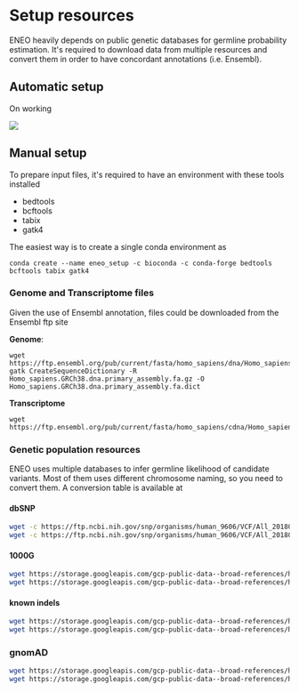 # Setup resources

ENEO heavily depends on public genetic databases for germline probability estimation. It's required to download data from multiple resources and convert them in order to have concordant annotations (i.e. Ensembl).

## Automatic setup
On working

![](https://imgs.xkcd.com/comics/automation.png)

## Manual setup

To prepare input files, it's required to have an environment with these tools installed 

- bedtools
- bcftools
- tabix
- gatk4

The easiest way is to create a single conda environment as 

```
conda create --name eneo_setup -c bioconda -c conda-forge bedtools bcftools tabix gatk4
```


### Genome and Transcriptome files

Given the use of Ensembl annotation, files could be downloaded from the Ensembl ftp site

**Genome**:
```
wget https://ftp.ensembl.org/pub/current/fasta/homo_sapiens/dna/Homo_sapiens.GRCh38.dna.primary_assembly.fa.gz
gatk CreateSequenceDictionary -R Homo_sapiens.GRCh38.dna.primary_assembly.fa.gz -O Homo_sapiens.GRCh38.dna.primary_assembly.fa.dict
```
**Transcriptome**
```
wget https://ftp.ensembl.org/pub/current/fasta/homo_sapiens/cdna/Homo_sapiens.GRCh38.cdna.all.fa.gz
```

### Genetic population resources

ENEO uses multiple databases to infer germline likelihood of candidate variants. Most of them uses different chromosome naming, so you need to convert them. A conversion table is available at

#### dbSNP

```bash
wget -c https://ftp.ncbi.nih.gov/snp/organisms/human_9606/VCF/All_20180418.vcf.gz
wget -c https://ftp.ncbi.nih.gov/snp/organisms/human_9606/VCF/All_20180418.vcf.gz.tbi
```

#### 1000G

```bash
wget https://storage.googleapis.com/gcp-public-data--broad-references/hg38/v0/1000G_phase1.snps.high_confidence.hg38.vcf.gz
wget https://storage.googleapis.com/gcp-public-data--broad-references/hg38/v0/1000G_phase1.snps.high_confidence.hg38.vcf.gz.tbi
```
#### known indels

```bash
wget https://storage.googleapis.com/gcp-public-data--broad-references/hg38/v0/Homo_sapiens_assembly38.known_indels.vcf.gz
wget https://storage.googleapis.com/gcp-public-data--broad-references/hg38/v0/Homo_sapiens_assembly38.known_indels.vcf.gz.tbi
```

### gnomAD

```bash
wget https://storage.googleapis.com/gcp-public-data--broad-references/hg38/v0/somatic-hg38/af-only-gnomad.hg38.vcf.gz
wget https://storage.googleapis.com/gcp-public-data--broad-references/hg38/v0/somatic-hg38/af-only-gnomad.hg38.vcf.gz.tbi
```





